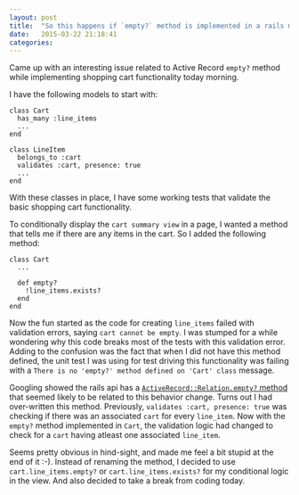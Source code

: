 ```yaml
---
layout: post
title:  "So this happens if `empty?` method is implemented in a rails model"
date:   2015-03-22 21:18:41
categories: 
---
```


Came up with an interesting issue related to Active Record `empty?` method while implementing shopping cart functionality today morning. 

I have the following models to start with:

```
class Cart
  has_many :line_items
  ...
end

class LineItem
  belongs_to :cart
  validates :cart, presence: true
  ...
end

```

With these classes in place, I have some working tests that validate the basic shopping cart functionality. 

To conditionally display the `cart summary view` in a page, I wanted a method that tells me if there are any items in the cart. So I added the following method:

```
class Cart
  ...
  
  def empty?
    !line_items.exists?
  end
end
```

Now the fun started as the code for creating `line_items` failed with validation errors, saying `cart cannot be empty`. I was stumped for a while wondering why this code breaks most of the tests with this validation error. Adding to the confusion was the fact that when I did not have this method defined, the unit test I was using for test driving this functionality was failing with a `There is no 'empty?' method defined on 'Cart' class` message. 

Googling showed the rails api has a [`ActiveRecord::Relation.empty?` method](http://api.rubyonrails.org/classes/ActiveRecord/Relation.html#method-i-empty-3F) that seemed likely to be related to this behavior change. Turns out I had over-written this method. Previously, `validates :cart, presence: true` was checking if there was an associated `cart` for every `line_item`. Now with the `empty?` method implemented in `Cart`, the validation logic had changed to check for a `cart` having atleast one associated `line_item`. 

Seems pretty obvious in hind-sight, and made me feel a bit stupid at the end of it :-). Instead of renaming the method, I decided to use `cart.line_items.empty?` or `cart.line_items.exists?` for my conditional logic in the view. And also decided to take a break from coding today.
